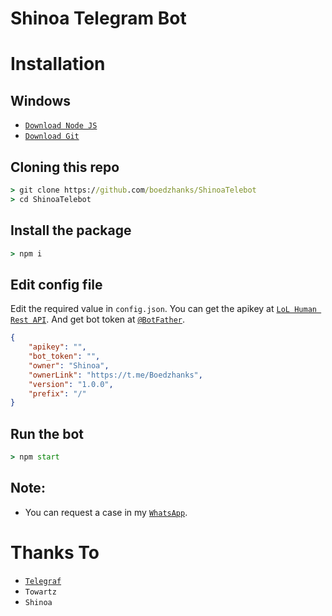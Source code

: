# Shinoa Telegram Bot

# Installation

## Windows
* [`Download Node JS`](https://nodejs.org/en/download/)
* [`Download Git`](https://git-scm.com/download/win)


## Cloning this repo
```cmd
> git clone https://github.com/boedzhanks/ShinoaTelebot
> cd ShinoaTelebot
```

## Install the package
```cmd
> npm i
```

## Edit config file
Edit the required value in `config.json`. You can get the apikey at [`LoL Human Rest API`](http://api.lolhuman.xyz/). And get bot token at [`@BotFather`](http://t.me/BotFather).
```json
{
    "apikey": "",
    "bot_token": "",
    "owner": "Shinoa",
    "ownerLink": "https://t.me/Boedzhanks",
    "version": "1.0.0",
    "prefix": "/"
}
```

## Run the bot
```cmd
> npm start
```

## Note:
* You can request a case in my [`WhatsApp`](http://wa.me/6283807175250).

# Thanks To
* [`Telegraf`](https://github.com/telegraf/telegraf)
* `Towartz`
* `Shinoa`
